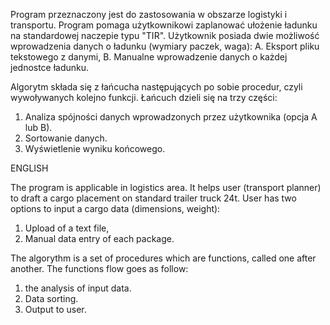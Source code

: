

Program przeznaczony jest do zastosowania w obszarze logistyki i transportu.
Program pomaga użytkownikowi zaplanować ułożenie ładunku na standardowej naczepie typu "TIR". 
Użytkownik posiada dwie możliwość wprowadzenia danych o ładunku (wymiary paczek, waga):
A. Eksport pliku tekstowego z danymi,
B. Manualne wprowadzenie danych o każdej jednostce ładunku.

Algorytm składa się z łańcucha następujących po sobie procedur, czyli wywoływanych kolejno funkcji. Łańcuch dzieli się na trzy części:
1. Analiza spójności danych wprowadzonych przez użytkownika (opcja A lub B).
2. Sortowanie danych.
3. Wyświetlenie wyniku końcowego.





ENGLISH

The program is applicable in logistics area. It helps user (transport planner) to draft a cargo placement on standard trailer truck 24t. 
User has two options to input a cargo data (dimensions, weight):
1. Upload of a text file,
2. Manual data entry of each package.

The algorythm is a set of procedures which are functions, called one after another. The functions flow goes as follow:
1. the analysis of input data.
2. Data sorting.
3. Output to user.
